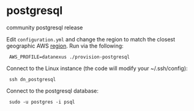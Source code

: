 # postgresql
community postgresql release

Edit `configuration.yml` and change the region to match the closest geographic AWS [region](http://docs.aws.amazon.com/AWSEC2/latest/UserGuide/using-regions-availability-zones.html#concepts-available-regions). Run via the following:

     AWS_PROFILE=datanexus ./provision-postgresql

Connect to the Linux instance (the code will modify your ~/.ssh/config):
     
     ssh dn_postgresql
     
Connect to the postgresql database:

     sudo -u postgres -i psql